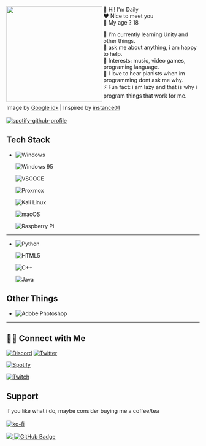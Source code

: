 

<p float="left">
  <img src='original.gif' width='250'   align="left">
    <p float="left">



  
  
  
  👋 Hi! I'm Daily <br>
   ❤  Nice to meet you  <br>
  👀 My age ? 18

  🌱 I’m currently learning Unity and other things.<br>
  💬 ask me about anything, i am happy to help.<br>
  💜 Interests: music, video games, programing language.<br>
  🎵 I love to hear pianists when im programming dont ask me why.<br>
  ⚡ Fun fact: i am lazy and that is why i program things that work for me.

  Image by [Google idk](https://data.whicdn.com/images/359024343/original.gif) | 
  Inspired by [instance01](https://github.com/instance01/instance01)<br><br>
  [![spotify-github-profile](https://spotify-github-profile.vercel.app/api/view?uid=stationtest24&cover_image=true&theme=novatorem&show_offline=false&background_color=121212&bar_color=53b14f&bar_color_cover=false)]([https://github.com/kittinan/spotify-github-profile](https://open.spotify.com/user/stationtest24?si=35c4186939ed444e))
      
  ## Tech Stack
  * ![Windows](https://img.shields.io/badge/Windows-0078D6?style=for-the-badge&logo=windows&logoColor=white)


    ![Windows 95](https://img.shields.io/static/v1?style=for-the-badge&message=Windows+95&color=008080&logo=Windows+95&logoColor=FFFFFF&label=)

    ![VSCOCE](https://img.shields.io/badge/Visual_studio_Code-0078D4?style=for-the-badge&logo=visual%20studio%20code&logoColor=white)

    ![Proxmox](https://img.shields.io/static/v1?style=for-the-badge&message=Proxmox&color=E57000&logo=Proxmox&logoColor=FFFFFF&label=)

    ![Kali Linux](https://img.shields.io/static/v1?style=for-the-badge&message=Kali+Linux&color=557C94&logo=Kali+Linux&logoColor=FFFFFF&label=)

    ![macOS](https://img.shields.io/static/v1?style=for-the-badge&message=macOS&color=000000&logo=macOS&logoColor=FFFFFF&label=)

    ![Raspberry Pi](https://img.shields.io/static/v1?style=for-the-badge&message=Raspberry+Pi&color=A22846&logo=Raspberry+Pi&logoColor=FFFFFF&label=)
    
  
---

  * ![Python](https://img.shields.io/badge/Python-14354c?style=for-the-badge&logo=python&logoColor=ffffff)
  
    ![HTML5](https://img.shields.io/static/v1?style=for-the-badge&message=HTML5&color=E34F26&logo=HTML5&logoColor=FFFFFF&label=)

    ![C++](https://img.shields.io/static/v1?style=for-the-badge&message=C%2B%2B&color=00599C&logo=C%2B%2B&logoColor=FFFFFF&label=)

    ![Java](https://img.shields.io/static/v1?style=for-the-badge&message=Java&color=007396&logo=Java&logoColor=FFFFFF&label=)


 


##   Other Things


* 
     ![Adobe Photoshop](https://img.shields.io/static/v1?style=for-the-badge&message=Adobe+Photoshop&color=31A8FF&logo=Adobe+Photoshop&logoColor=FFFFFF&label=)




---

## 🤝🏻  Connect with Me
  [![Discord](https://img.shields.io/badge/Discord-5865F2?style=for-the-badge&logo=discord&logoColor=white)](https://discord.com/users/444876886397681666)
  [![Twitter](https://img.shields.io/badge/Twitter-1DA1F2?style=for-the-badge&logo=twitter&logoColor=white)](https://twitter.com/dailyspryse)
  
  [![Spotify](https://img.shields.io/badge/Spotify-1ED760?&style=for-the-badge&logo=spotify&logoColor=white)](https://open.spotify.com/user/stationtest24?si=971a1915012941bc&nd=1)

  [![Twitch](https://img.shields.io/static/v1?style=for-the-badge&message=Twitch&color=9146FF&logo=Twitch&logoColor=FFFFFF)](https://www.twitch.tv/dailyspryse)
  


  ## Support

  if you like what i do, maybe consider buying me a coffee/tea <br><br>
  [![ko-fi](https://ko-fi.com/img/githubbutton_sm.svg)](https://ko-fi.com/daily88403)
<!-- 
  <p  align="center">
<img src="https://raw.githubusercontent.com/bornmay/bornmay/Update/svg/Bottom.svg">  -->
  <a href="https://github.com/dailyspryse">
    <img src="https://komarev.com/ghpvc/?username=dailyspryse">
</a>
<a href="https://github.com/dailyspryse?tab=followers"><img src="https://img.shields.io/github/followers/dailyspryse?label=Followers&style=social" alt="GitHub Badge"></a>




  </p>
</p>
